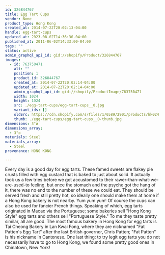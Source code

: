 ```yaml
---
id: 326844767
title: Egg Tart Cups
vendor: None
product_type: Hong Kong
created_at: 2014-07-22T20:02:13-04:00
handle: egg-tart-cups
updated_at: 2023-08-02T14:36:30-04:00
published_at: 2011-06-02T14:33:00-04:00
tags: ""
status: active
admin_graphql_api_id: gid://shopify/Product/326844767
images:
  - id: 763750471
    alt: ""
    position: 1
    product_id: 326844767
    created_at: 2014-07-22T20:02:14-04:00
    updated_at: 2014-07-22T20:02:14-04:00
    admin_graphql_api_id: gid://shopify/ProductImage/763750471
    width: 1024
    height: 1024
    src: ./egg-tart-cups/egg-tart-cups__0.jpg
    variant_ids: []
    oldSrc: https://cdn.shopify.com/s/files/1/0589/2901/products/hk024.jpeg?v=1406073734
    thumb: ./egg-tart-cups/egg-tart-cups__0-thumb.jpg
dimensions: 3"ø
dimensions_array:
  - 3"ø
materials: Steel
materials_array:
  - Steel
provenance: HONG KONG

---
```


Every day is a good day for egg tarts. These famed sweets are flakey pie crusts filled with egg custard that is baked to just about solid. It actually took us a few tries before we got accustomed to their rawer-than-what-we-are-used-to feeling, but once the stomach and the psyche got the hang of it, there was no end to the number of these we could eat. They should be served fresh and still pretty hot, so ideally one should make them at home if a Hong Kong bakery is not nearby. Yum yum yum! Of course the cups can also be used for fancier French things. Speaking of which, egg tarts originated in Macao via the Portuguese; some bakeries sell "Hong Kong Style" egg tarts and others sell "Portuguese Style." To me they taste pretty similar, all are good. The most famous bakery in Hong Kong for egg tarts is Tai Cheong Bakery in Lan Kwai Fong, where they are nicknamed "Fat Patten's Egg Tart" after the last British governor, Chris Patten; "Fat Patten" is his nickname in Cantonese. One last thing: to try legit egg tarts you do not necessarily have to go to Hong Kong, we found some pretty good ones in Chinatown, New York!